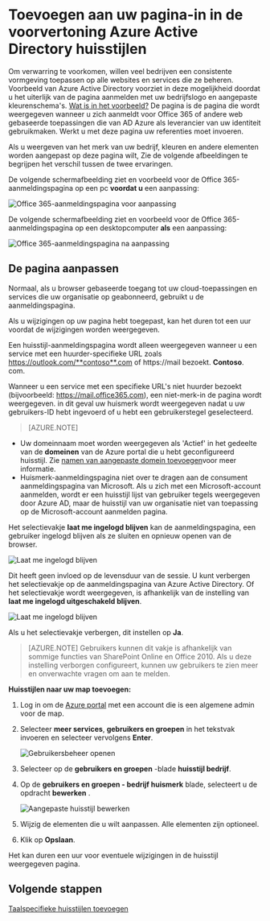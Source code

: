 <properties
pageTitle="Pas de pagina-in in de voorvertoning Azure Active Directory | Microsoft Azure"
description="Informatie over het toevoegen van een eigen stempel drukken op de pagina voor Azure-in bedrijf"
services="active-directory"
documentationCenter=""
authors="curtand"
manager="femila"
editor=""/>

<tags
ms.service="active-directory"
ms.workload="identity"
ms.tgt_pltfrm="na"
ms.devlang="na"
ms.topic="article"
ms.date="09/30/2016"
ms.author="curtand"/>

# <a name="add-company-branding-to-your-sign-in-page-in-the-azure-active-directory-preview"></a>Toevoegen aan uw pagina-in in de voorvertoning Azure Active Directory huisstijlen

Om verwarring te voorkomen, willen veel bedrijven een consistente vormgeving toepassen op alle websites en services die ze beheren. Voorbeeld van Azure Active Directory voorziet in deze mogelijkheid doordat u het uiterlijk van de pagina aanmelden met uw bedrijfslogo en aangepaste kleurenschema's. [Wat is in het voorbeeld?](active-directory-preview-explainer.md) De pagina is de pagina die wordt weergegeven wanneer u zich aanmeldt voor Office 365 of andere web gebaseerde toepassingen die van AD Azure als leverancier van uw identiteit gebruikmaken. Werkt u met deze pagina uw referenties moet invoeren.

Als u weergeven van het merk van uw bedrijf, kleuren en andere elementen worden aangepast op deze pagina wilt, Zie de volgende afbeeldingen te begrijpen het verschil tussen de twee ervaringen.

De volgende schermafbeelding ziet en voorbeeld voor de Office 365-aanmeldingspagina op een pc **voordat u** een aanpassing:

![Office 365-aanmeldingspagina voor aanpassing](./media/active-directory-branding-custom-signon-azure-portal/sign-in-page-before-customization.png)

De volgende schermafbeelding ziet en voorbeeld voor de Office 365-aanmeldingspagina op een desktopcomputer **als** een aanpassing:

![Office 365-aanmeldingspagina na aanpassing](./media/active-directory-branding-custom-signon-azure-portal/sign-in-page-after-customization.png)


## <a name="customizing-the-sign-in-page"></a>De pagina aanpassen

Normaal, als u browser gebaseerde toegang tot uw cloud-toepassingen en services die uw organisatie op geabonneerd, gebruikt u de aanmeldingspagina.

Als u wijzigingen op uw pagina hebt toegepast, kan het duren tot een uur voordat de wijzigingen worden weergegeven.

Een huisstijl-aanmeldingspagina wordt alleen weergegeven wanneer u een service met een huurder-specifieke URL zoals https://outlook.com/**contoso**.com of https://mail bezoekt. **Contoso**. com.

Wanneer u een service met een specifieke URL's niet huurder bezoekt (bijvoorbeeld: https://mail.office365.com), een niet-merk-in de pagina wordt weergegeven. in dit geval uw huismerk wordt weergegeven nadat u uw gebruikers-ID hebt ingevoerd of u hebt een gebruikerstegel geselecteerd.

> [AZURE.NOTE]
>
- Uw domeinnaam moet worden weergegeven als 'Actief' in het gedeelte van de **domeinen** van de Azure portal die u hebt geconfigureerd huisstijl. Zie [namen van aangepaste domein toevoegen](active-directory-domains-add-azure-portal.md)voor meer informatie.
- Huismerk-aanmeldingspagina niet over te dragen aan de consument aanmeldingspagina van Microsoft. Als u zich met een Microsoft-account aanmelden, wordt er een huisstijl lijst van gebruiker tegels weergegeven door Azure AD, maar de huisstijl van uw organisatie niet van toepassing op de Microsoft-account aanmelden pagina.

Het selectievakje **laat me ingelogd blijven** kan de aanmeldingspagina, een gebruiker ingelogd blijven als ze sluiten en opnieuw openen van de browser. 

   ![Laat me ingelogd blijven](./media/active-directory-branding-custom-signon-azure-portal/01.png)

Dit heeft geen invloed op de levensduur van de sessie. U kunt verbergen het selectievakje op de aanmeldingspagina van Azure Active Directory.
Of het selectievakje wordt weergegeven, is afhankelijk van de instelling van **laat me ingelogd uitgeschakeld blijven**.

   ![Laat me ingelogd blijven](./media/active-directory-branding-custom-signon-azure-portal/02.png)


Als u het selectievakje verbergen, dit instellen op **Ja**. 

> [AZURE.NOTE] Gebruikers kunnen dit vakje is afhankelijk van sommige functies van SharePoint Online en Office 2010. Als u deze instelling verborgen configureert, kunnen uw gebruikers te zien meer en onverwachte vragen om aan te melden.




**Huisstijlen naar uw map toevoegen:**

1.  Log in om de [Azure portal](https://portal.azure.com) met een account die is een algemene admin voor de map.

2.  Selecteer **meer services**, **gebruikers en groepen** in het tekstvak invoeren en selecteer vervolgens **Enter**.

    ![Gebruikersbeheer openen](./media/active-directory-branding-custom-signon-azure-portal/user-management.png)

3. Selecteer op de **gebruikers en groepen** -blade **huisstijl bedrijf**.

4. Op de **gebruikers en groepen - bedrijf huismerk** blade, selecteert u de opdracht **bewerken** .

    ![Aangepaste huisstijl bewerken](./media/active-directory-branding-custom-signon-azure-portal/edit-branding.png)

5. Wijzig de elementen die u wilt aanpassen. Alle elementen zijn optioneel.

6. Klik op **Opslaan**.

Het kan duren een uur voor eventuele wijzigingen in de huisstijl weergegeven pagina.

## <a name="next-steps"></a>Volgende stappen

[Taalspecifieke huisstijlen toevoegen](active-directory-branding-localize-azure-portal.md)
